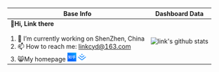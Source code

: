 |Base Info|Dashboard Data|
|----------------------------------------------------------------------|----------------------------------------------------------------------|
| **👋Hi, Link there**<br/><br/>1. 🔭 I’m currently working on ShenZhen, China<br/>2. 📫 How to reach me: linkcyd@163.com<br/>3. 😸My homepage <a href="https://www.zhihu.com/people/chen-yu-dong-83-17"><img src="https://github.com/LinkSofuny/vue-core-analyse/blob/dev/%20docs/images/zhihu.png" width="20"></a>    <a href="https://juejin.cn/user/2005929448188567/posts"><img src="https://github.com/LinkSofuny/vue-core-analyse/blob/dev/%20docs/images/juejin.png" width="20"></a>| ![link's github stats](https://github-readme-stats.vercel.app/api?username=LinkSofuny&show_icons=true) |
